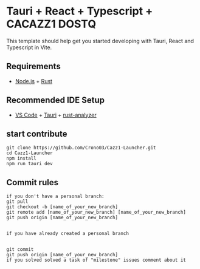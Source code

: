 # Tauri + React + Typescript + CACAZZ1 DOSTQ 

This template should help get you started developing with Tauri, React and Typescript in Vite.
## Requirements
- [Node.js](https://nodejs.org/en) + [Rust](https://www.rust-lang.org/)

## Recommended IDE Setup

- [VS Code](https://code.visualstudio.com/) + [Tauri](https://marketplace.visualstudio.com/items?itemName=tauri-apps.tauri-vscode) + [rust-analyzer](https://marketplace.visualstudio.com/items?itemName=rust-lang.rust-analyzer)

## start contribute 
```  
git clone https://github.com/Crono03/Cazz1-Launcher.git
cd Cazz1-Launcher
npm install
npm run tauri dev
```

## Commit rules 
```  
if you don't have a personal branch:
git pull
git checkout -b [name_of_your_new_branch]
git remote add [name_of_your_new_branch] [name_of_your_new_branch]
git push origin [name_of_your_new_branch]


if you have already created a personal branch


git commit
git push origin [name_of_your_new_branch]
if you solved solved a task of "milestone" issues comment about it


```
